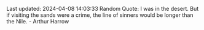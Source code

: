 Last updated: 2024-04-08 14:03:33
Random Quote: I was in the desert. But if visiting the sands were a crime, the line of sinners would be longer than the Nile. - Arthur Harrow